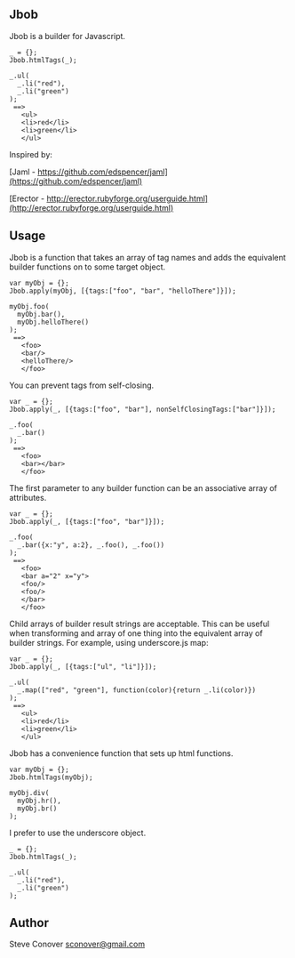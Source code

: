 ## Jbob

Jbob is a builder for Javascript.

    _ = {};
    Jbob.htmlTags(_);
    
    _.ul(
      _.li("red"),
      _.li("green")
    );
     ==>
       <ul>
       <li>red</li>
       <li>green</li>
       </ul>

Inspired by: 

[Jaml - https://github.com/edspencer/jaml](https://github.com/edspencer/jaml)

[Erector - http://erector.rubyforge.org/userguide.html](http://erector.rubyforge.org/userguide.html)


## Usage

Jbob is a function that takes an array of tag names and adds the equivalent builder functions on to some target object.

    var myObj = {};
    Jbob.apply(myObj, [{tags:["foo", "bar", "helloThere"]}]);
    
    myObj.foo(
      myObj.bar(),
      myObj.helloThere()
    );
     ==>
       <foo>
       <bar/>
       <helloThere/>
       </foo>

You can prevent tags from self-closing.

    var _ = {};
    Jbob.apply(_, [{tags:["foo", "bar"], nonSelfClosingTags:["bar"]}]);
    
    _.foo(
      _.bar()
    );
     ==>
       <foo>
       <bar></bar>
       </foo>


The first parameter to any builder function can be an associative array of attributes.

    var _ = {};
    Jbob.apply(_, [{tags:["foo", "bar"]}]);
    
    _.foo(
      _.bar({x:"y", a:2}, _.foo(), _.foo())
    );
     ==>
       <foo>
       <bar a="2" x="y">
       <foo/>
       <foo/>
       </bar>
       </foo>


Child arrays of builder result strings are acceptable.  This can be useful when transforming and array of one thing into the equivalent array of builder strings.  For example, using underscore.js map:

    var _ = {};
    Jbob.apply(_, [{tags:["ul", "li"]}]);
    
    _.ul(
      _.map(["red", "green"], function(color){return _.li(color)})
    );
     ==>
       <ul>
       <li>red</li>
       <li>green</li>
       </ul>



Jbob has a convenience function that sets up html functions.

    var myObj = {};
    Jbob.htmlTags(myObj);
    
    myObj.div(
      myObj.hr(),
      myObj.br()
    );
    

I prefer to use the underscore object.

    _ = {};
    Jbob.htmlTags(_);
    
    _.ul(
      _.li("red"),
      _.li("green")
    );



## Author ##

Steve Conover <sconover@gmail.com>